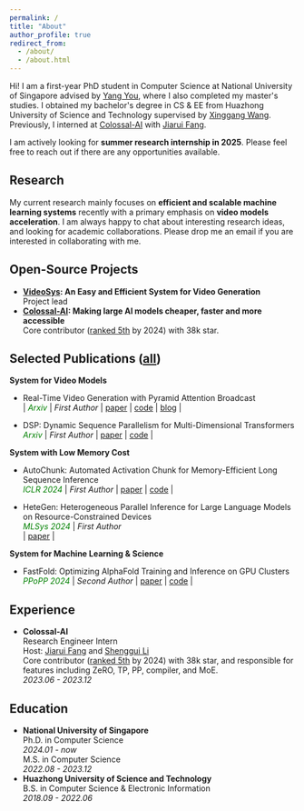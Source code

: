 ```yaml
---
permalink: /
title: "About"
author_profile: true
redirect_from: 
  - /about/
  - /about.html
---
```


Hi! I am a first-year PhD student in Computer Science at National University of Singapore advised by [Yang You](https://www.comp.nus.edu.sg/~youy/), where I also completed my master's studies. I obtained my bachelor's degree in CS & EE from Huazhong University of Science and Technology supervised by [Xinggang Wang](https://xwcv.github.io/). Previously, I interned at [Colossal-AI](https://github.com/hpcaitech/ColossalAI) with [Jiarui Fang](https://fangjiarui.github.io/).

I am actively looking for **summer research internship in 2025**. Please feel free to reach out if there are any opportunities available.

Research
------

My current research mainly focuses on **efficient and scalable machine learning systems** recently with a primary emphasis on **video models acceleration**. I am always happy to chat about interesting research ideas, and looking for academic collaborations. Please drop me an email if you are interested in collaborating with me.

Open-Source Projects
------

* **[VideoSys](https://github.com/NUS-HPC-AI-Lab/VideoSys): An Easy and Efficient System for Video Generation** \
  Project lead
* **[Colossal-AI](https://github.com/hpcaitech/ColossalAI): Making large AI models cheaper, faster and more accessible** \
  Core contributor ([ranked 5th](https://github.com/hpcaitech/ColossalAI/graphs/contributors) by 2024) with 38k star.

Selected Publications ([all](https://xuefuzhao.github.io/publications/))
------

**System for Video Models**
* Real-Time Video Generation with Pyramid Attention Broadcast \
  | <span style="color:green; font-style:italic">Arxiv</span> | <span style="font-style:italic">First Author</span> 
  | [paper](https://arxiv.org/abs/2408.12588) | [code](https://github.com/NUS-HPC-AI-Lab/VideoSys) | [blog](https://oahzxl.github.io/PAB/) |

* DSP: Dynamic Sequence Parallelism for Multi-Dimensional Transformers \
  <span style="color:green; font-style:italic">Arxiv</span> | <span style="font-style:italic">First Author</span> 
  | [paper](https://arxiv.org/abs/2403.10266) | [code](https://github.com/NUS-HPC-AI-Lab/VideoSys) |

**System with Low Memory Cost**

* AutoChunk: Automated Activation Chunk for Memory-Efficient Long Sequence Inference \
  <span style="color:green; font-style:italic">ICLR 2024</span> | <span style="font-style:italic">First Author</span> 
  | [paper](https://arxiv.org/abs/2401.10652) | [code](https://github.com/hpcaitech/ColossalAI/tree/main/colossalai/autochunk) |

* HeteGen: Heterogeneous Parallel Inference for Large Language Models on Resource-Constrained Devices \
  <span style="color:green; font-style:italic">MLSys 2024</span> | <span style="font-style:italic">First Author</span> \
  | [paper](https://arxiv.org/abs/2403.01164) |

**System for Machine Learning & Science**
* FastFold: Optimizing AlphaFold Training and Inference on GPU Clusters \
  <span style="color:green; font-style:italic">PPoPP 2024</span> | <span style="font-style:italic">Second Author</span> 
  | [paper](https://dl.acm.org/doi/10.1145/3627535.3638465) | [code](https://github.com/hpcaitech/FastFold) |

Experience
------
* **Colossal-AI** \
  Research Engineer Intern \
  Host: [Jiarui Fang](https://fangjiarui.github.io/) and [Shenggui Li](https://franklee.xyz/) \
  Core contributor ([ranked 5th](https://github.com/hpcaitech/ColossalAI/graphs/contributors) by 2024) with 38k star, and responsible for features including ZeRO, TP, PP, compiler, and MoE. \
  *2023.06 - 2023.12*

Education
------
* **National University of Singapore** \
  Ph.D. in Computer Science \
  *2024.01 - now* \
  M.S. in Computer Science \
  *2022.08 - 2023.12*
* **Huazhong University of Science and Technology** \
  B.S. in Computer Science & Electronic Information \
  *2018.09 - 2022.06*